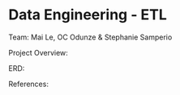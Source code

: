# Data Engineering - ETL
Team: Mai Le, OC Odunze & Stephanie Samperio

Project Overview:

ERD:

References:
